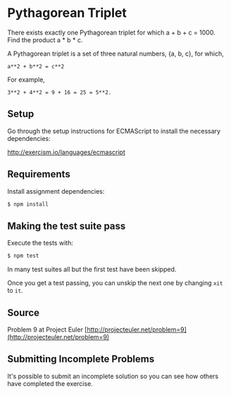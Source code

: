 # Pythagorean Triplet

There exists exactly one Pythagorean triplet for which a + b + c = 1000. Find the product a * b * c.

A Pythagorean triplet is a set of three natural numbers, {a, b, c}, for
which,

```
a**2 + b**2 = c**2
```

For example,

```
3**2 + 4**2 = 9 + 16 = 25 = 5**2.
```

## Setup

Go through the setup instructions for ECMAScript to
install the necessary dependencies:

http://exercism.io/languages/ecmascript

## Requirements

Install assignment dependencies:

```bash
$ npm install
```

## Making the test suite pass

Execute the tests with:

```bash
$ npm test
```

In many test suites all but the first test have been skipped.

Once you get a test passing, you can unskip the next one by
changing `xit` to `it`.

## Source

Problem 9 at Project Euler [http://projecteuler.net/problem=9](http://projecteuler.net/problem=9)

## Submitting Incomplete Problems
It's possible to submit an incomplete solution so you can see how others have completed the exercise.
